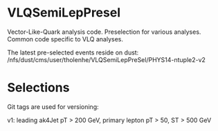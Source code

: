 VLQSemiLepPresel
===================

Vector-Like-Quark analysis code. Preselection for various analyses. Common code specific to VLQ analyses.


The latest pre-selected events reside on dust:
/nfs/dust/cms/user/tholenhe/VLQSemiLepPreSel/PHYS14-ntuple2-v2


Selections
====================

Git tags are used for versioning:

v1: leading ak4Jet pT > 200 GeV, primary lepton pT > 50, ST > 500 GeV


